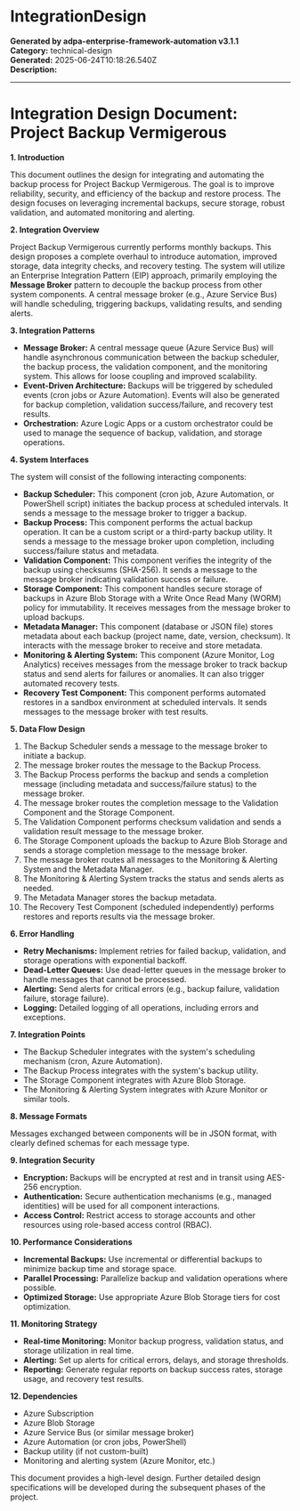 # IntegrationDesign

**Generated by adpa-enterprise-framework-automation v3.1.1**  
**Category:** technical-design  
**Generated:** 2025-06-24T10:18:26.540Z  
**Description:** 

---

# Integration Design Document: Project Backup Vermigerous

**1. Introduction**

This document outlines the design for integrating and automating the backup process for Project Backup Vermigerous. The goal is to improve reliability, security, and efficiency of the backup and restore process.  The design focuses on leveraging incremental backups, secure storage, robust validation, and automated monitoring and alerting.

**2. Integration Overview**

Project Backup Vermigerous currently performs monthly backups. This design proposes a complete overhaul to introduce automation, improved storage, data integrity checks, and recovery testing.  The system will utilize an Enterprise Integration Pattern (EIP) approach, primarily employing the **Message Broker** pattern to decouple the backup process from other system components.  A central message broker (e.g., Azure Service Bus) will handle scheduling, triggering backups, validating results, and sending alerts.

**3. Integration Patterns**

* **Message Broker:**  A central message queue (Azure Service Bus) will handle asynchronous communication between the backup scheduler, the backup process, the validation component, and the monitoring system. This allows for loose coupling and improved scalability.
* **Event-Driven Architecture:** Backups will be triggered by scheduled events (cron jobs or Azure Automation).  Events will also be generated for backup completion, validation success/failure, and recovery test results.
* **Orchestration:** Azure Logic Apps or a custom orchestrator could be used to manage the sequence of backup, validation, and storage operations.

**4. System Interfaces**

The system will consist of the following interacting components:

* **Backup Scheduler:** This component (cron job, Azure Automation, or PowerShell script) initiates the backup process at scheduled intervals.  It sends a message to the message broker to trigger a backup.
* **Backup Process:** This component performs the actual backup operation. It can be a custom script or a third-party backup utility.  It sends a message to the message broker upon completion, including success/failure status and metadata.
* **Validation Component:** This component verifies the integrity of the backup using checksums (SHA-256). It sends a message to the message broker indicating validation success or failure.
* **Storage Component:** This component handles secure storage of backups in Azure Blob Storage with a Write Once Read Many (WORM) policy for immutability.  It receives messages from the message broker to upload backups.
* **Metadata Manager:** This component (database or JSON file) stores metadata about each backup (project name, date, version, checksum). It interacts with the message broker to receive and store metadata.
* **Monitoring & Alerting System:** This component (Azure Monitor, Log Analytics) receives messages from the message broker to track backup status and send alerts for failures or anomalies.  It can also trigger automated recovery tests.
* **Recovery Test Component:** This component performs automated restores in a sandbox environment at scheduled intervals. It sends messages to the message broker with test results.


**5. Data Flow Design**

1. The Backup Scheduler sends a message to the message broker to initiate a backup.
2. The message broker routes the message to the Backup Process.
3. The Backup Process performs the backup and sends a completion message (including metadata and success/failure status) to the message broker.
4. The message broker routes the completion message to the Validation Component and the Storage Component.
5. The Validation Component performs checksum validation and sends a validation result message to the message broker.
6. The Storage Component uploads the backup to Azure Blob Storage and sends a storage completion message to the message broker.
7. The message broker routes all messages to the Monitoring & Alerting System and the Metadata Manager.
8. The Monitoring & Alerting System tracks the status and sends alerts as needed.
9. The Metadata Manager stores the backup metadata.
10. The Recovery Test Component (scheduled independently) performs restores and reports results via the message broker.


**6. Error Handling**

* **Retry Mechanisms:** Implement retries for failed backup, validation, and storage operations with exponential backoff.
* **Dead-Letter Queues:** Use dead-letter queues in the message broker to handle messages that cannot be processed.
* **Alerting:** Send alerts for critical errors (e.g., backup failure, validation failure, storage failure).
* **Logging:** Detailed logging of all operations, including errors and exceptions.


**7. Integration Points**

* The Backup Scheduler integrates with the system's scheduling mechanism (cron, Azure Automation).
* The Backup Process integrates with the system's backup utility.
* The Storage Component integrates with Azure Blob Storage.
* The Monitoring & Alerting System integrates with Azure Monitor or similar tools.


**8. Message Formats**

Messages exchanged between components will be in JSON format, with clearly defined schemas for each message type.


**9. Integration Security**

* **Encryption:** Backups will be encrypted at rest and in transit using AES-256 encryption.
* **Authentication:** Secure authentication mechanisms (e.g., managed identities) will be used for all component interactions.
* **Access Control:**  Restrict access to storage accounts and other resources using role-based access control (RBAC).


**10. Performance Considerations**

* **Incremental Backups:** Use incremental or differential backups to minimize backup time and storage space.
* **Parallel Processing:** Parallelize backup and validation operations where possible.
* **Optimized Storage:** Use appropriate Azure Blob Storage tiers for cost optimization.


**11. Monitoring Strategy**

* **Real-time Monitoring:** Monitor backup progress, validation status, and storage utilization in real time.
* **Alerting:** Set up alerts for critical errors, delays, and storage thresholds.
* **Reporting:** Generate regular reports on backup success rates, storage usage, and recovery test results.


**12. Dependencies**

* Azure Subscription
* Azure Blob Storage
* Azure Service Bus (or similar message broker)
* Azure Automation (or cron jobs, PowerShell)
* Backup utility (if not custom-built)
* Monitoring and alerting system (Azure Monitor, etc.)


This document provides a high-level design.  Further detailed design specifications will be developed during the subsequent phases of the project.
